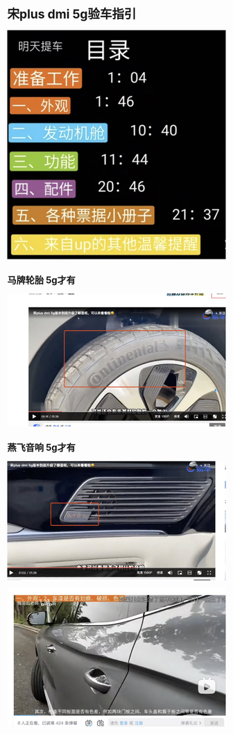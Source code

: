 # 宋plus dmi 5g验车指引

![截图](./1.jpg)

## 马牌轮胎 5g才有
![截图](./2.jpg)

## 燕飞音响 5g才有
![截图](./3.jpg)


![截图](./4.jpg)

